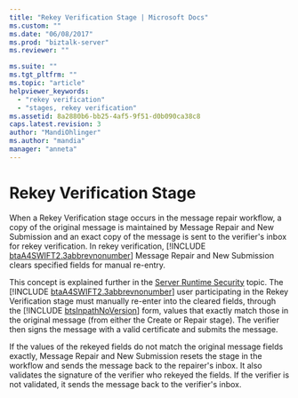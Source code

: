 ```yaml
---
title: "Rekey Verification Stage | Microsoft Docs"
ms.custom: ""
ms.date: "06/08/2017"
ms.prod: "biztalk-server"
ms.reviewer: ""

ms.suite: ""
ms.tgt_pltfrm: ""
ms.topic: "article"
helpviewer_keywords: 
  - "rekey verification"
  - "stages, rekey verification"
ms.assetid: 8a2880b6-bb25-4af5-9f51-d0b090ca38c8
caps.latest.revision: 3
author: "MandiOhlinger"
ms.author: "mandia"
manager: "anneta"
---
```

# Rekey Verification Stage
When a Rekey Verification stage occurs in the message repair workflow, a copy of the original message is maintained by Message Repair and New Submission and an exact copy of the message is sent to the verifier's inbox for rekey verification. In rekey verification, [!INCLUDE [btaA4SWIFT2.3abbrevnonumber](../../includes/btaa4swift2-3abbrevnonumber-md.md)] Message Repair and New Submission clears specified fields for manual re-entry.  
  
 This concept is explained further in the [Server Runtime Security](../../adapters-and-accelerators/accelerator-swift/server-runtime-security.md) topic. The [!INCLUDE [btaA4SWIFT2.3abbrevnonumber](../../includes/btaa4swift2-3abbrevnonumber-md.md)] user participating in the Rekey Verification stage must manually re-enter into the cleared fields, through the [!INCLUDE [btsInpathNoVersion](../../includes/btsinpathnoversion-md.md)] form, values that exactly match those in the original message (from either the Create or Repair stage). The verifier then signs the message with a valid certificate and submits the message.  
  
 If the values of the rekeyed fields do not match the original message fields exactly, Message Repair and New Submission resets the stage in the workflow and sends the message back to the repairer's inbox. It also validates the signature of the verifier who rekeyed the fields. If the verifier is not validated, it sends the message back to the verifier's inbox.